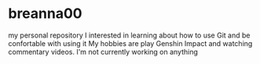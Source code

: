 # breanna00
my personal repository
I interested in learning about how to use Git and be confortable with using it
My hobbies are play Genshin Impact and watching commentary videos.
I'm not currently working on anything
